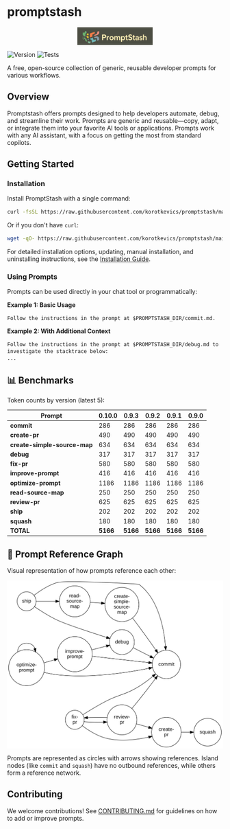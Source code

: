 # promptstash

<div style="display: flex; justify-content: center; align-items: center; width: 100%;">
  <img src="static/logo.png" alt="Promptstash Logo" style="width:35%;height:35%;object-fit:contain;" />
</div>


![Version](https://img.shields.io/github/v/release/korotkevics/promptstash)
![Tests](https://github.com/korotkevics/promptstash/actions/workflows/test.yml/badge.svg?branch=main)

A free, open-source collection of generic, reusable developer prompts for various workflows.

## Overview

Promptstash offers prompts designed to help developers automate, debug, and streamline their work. Prompts are generic and reusable—copy, adapt, or integrate them into your favorite AI tools or applications. Prompts work with any AI assistant, with a focus on getting the most from standard copilots.

## Getting Started

### Installation

Install PromptStash with a single command:

```bash
curl -fsSL https://raw.githubusercontent.com/korotkevics/promptstash/main/install.sh | bash
```

Or if you don't have `curl`:

```bash
wget -qO- https://raw.githubusercontent.com/korotkevics/promptstash/main/install.sh | bash
```

For detailed installation options, updating, manual installation, and uninstalling instructions, see the [Installation Guide](docs/installation.md).

### Using Prompts

Prompts can be used directly in your chat tool or programmatically:

**Example 1: Basic Usage**

```text
Follow the instructions in the prompt at $PROMPTSTASH_DIR/commit.md.
```

**Example 2: With Additional Context**

```text
Follow the instructions in the prompt at $PROMPTSTASH_DIR/debug.md to investigate the stacktrace below:
...
```

## 📊 Benchmarks

Token counts by version (latest 5):

| Prompt | **0.10.0** | **0.9.3** | **0.9.2** | **0.9.1** | **0.9.0** |
|---|---|---|---|---|---|
| **commit** | 286 | 286 | 286 | 286 | 286 |
| **create-pr** | 490 | 490 | 490 | 490 | 490 |
| **create-simple-source-map** | 634 | 634 | 634 | 634 | 634 |
| **debug** | 317 | 317 | 317 | 317 | 317 |
| **fix-pr** | 580 | 580 | 580 | 580 | 580 |
| **improve-prompt** | 416 | 416 | 416 | 416 | 416 |
| **optimize-prompt** | 1186 | 1186 | 1186 | 1186 | 1186 |
| **read-source-map** | 250 | 250 | 250 | 250 | 250 |
| **review-pr** | 625 | 625 | 625 | 625 | 625 |
| **ship** | 202 | 202 | 202 | 202 | 202 |
| **squash** | 180 | 180 | 180 | 180 | 180 |
| **TOTAL** | **5166** | **5166** | **5166** | **5166** | **5166** |


## 🔗 Prompt Reference Graph

Visual representation of how prompts reference each other:

<div style="display: flex; justify-content: center; align-items: center; width: 100%;">
  <img src="static/prompt-graph.svg" alt="Prompt Reference Graph" style="width:100%;max-width:800px;height:auto;" />
</div>

Prompts are represented as circles with arrows showing references. Island nodes (like `commit` and `squash`) have no outbound references, while others form a reference network.

## Contributing

We welcome contributions! See [CONTRIBUTING.md](CONTRIBUTING.md) for guidelines on how to add or improve prompts.
